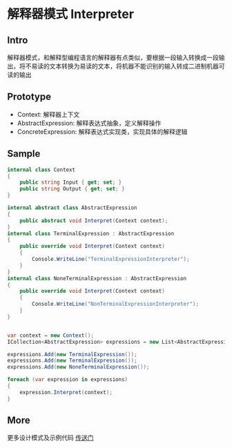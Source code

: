 # 解释器模式 Interpreter

## Intro

解释器模式，和解释型编程语言的解释器有点类似，要根据一段输入转换成一段输出，将不易读的文本转换为易读的文本，将机器不能识别的输入转成二进制机器可读的输出

## Prototype

- Context: 解释器上下文
- AbstractExpression: 解释表达式抽象，定义解释操作
- ConcreteExpression: 解释表达式实现类，实现具体的解释逻辑

## Sample

``` csharp
internal class Context
{
    public string Input { get; set; }
    public string Output { get; set; }
}

internal abstract class AbstractExpression
{
    public abstract void Interpret(Context context);
}
internal class TerminalExpression : AbstractExpression
{
    public override void Interpret(Context context)
    {
        Console.WriteLine("TerminalExpressionInterpreter");
    }
}
internal class NoneTerminalExpression : AbstractExpression
{
    public override void Interpret(Context context)
    {
        Console.WriteLine("NonTerminalExpressionInterpreter");
    }
}


var context = new Context();
ICollection<AbstractExpression> expressions = new List<AbstractExpression>();

expressions.Add(new TerminalExpression());
expressions.Add(new TerminalExpression());
expressions.Add(new NoneTerminalExpression());

foreach (var expression in expressions)
{
    expression.Interpret(context);
}
```

## More

更多设计模式及示例代码 [传送门](https://github.com/WeihanLi/DesignPatterns)
